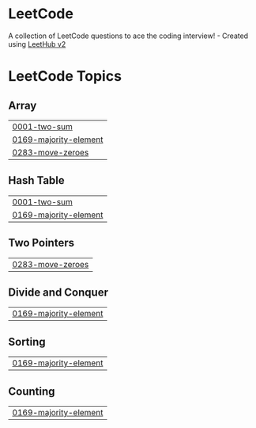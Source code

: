 # LeetCode
A collection of LeetCode questions to ace the coding interview! - Created using [LeetHub v2](https://github.com/arunbhardwaj/LeetHub-2.0)

<!---LeetCode Topics Start-->
# LeetCode Topics
## Array
|  |
| ------- |
| [0001-two-sum](https://github.com/bhavesh-bhagoria/LeetCode/tree/master/0001-two-sum) |
| [0169-majority-element](https://github.com/bhavesh-bhagoria/LeetCode/tree/master/0169-majority-element) |
| [0283-move-zeroes](https://github.com/bhavesh-bhagoria/LeetCode/tree/master/0283-move-zeroes) |
## Hash Table
|  |
| ------- |
| [0001-two-sum](https://github.com/bhavesh-bhagoria/LeetCode/tree/master/0001-two-sum) |
| [0169-majority-element](https://github.com/bhavesh-bhagoria/LeetCode/tree/master/0169-majority-element) |
## Two Pointers
|  |
| ------- |
| [0283-move-zeroes](https://github.com/bhavesh-bhagoria/LeetCode/tree/master/0283-move-zeroes) |
## Divide and Conquer
|  |
| ------- |
| [0169-majority-element](https://github.com/bhavesh-bhagoria/LeetCode/tree/master/0169-majority-element) |
## Sorting
|  |
| ------- |
| [0169-majority-element](https://github.com/bhavesh-bhagoria/LeetCode/tree/master/0169-majority-element) |
## Counting
|  |
| ------- |
| [0169-majority-element](https://github.com/bhavesh-bhagoria/LeetCode/tree/master/0169-majority-element) |
<!---LeetCode Topics End-->